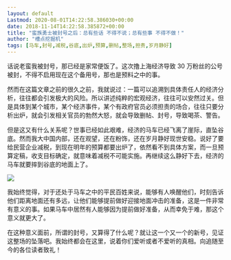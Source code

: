 ```yaml
---
layout: default
Lastmod: 2020-08-01T14:22:58.386030+00:00
date: 2018-11-14T14:22:58.385872+00:00
title: "蛮族勇士被封号之后：总有些话 不得不说；总有些事 不得不做！"
author: "槽点挖掘机"
tags: [马车,封号,减税,谷底,出炉,预算,删帖,整场,担责,岁月静好]
---
```


话说老蛮我被封号，那已经是家常便饭了。这次撸上海经济导致 30 万粉丝的公号被封，不得不启用现在这个备用号，那也是预料之中的事。

然而在这篇文章之前的很久之前，我就说过：一篇可以追溯到具体责任人的经济分析，往往都会引发极大的风险。所以讲述纯粹的宏观经济，往往可以安然过关。但是具体到某个城市，某个经济事件，某个有政府官员必须担责的场合，往往只要分析出炉，就会引发相关官员的勃然大怒，就会导致删帖、封号，导致喝茶、警告。

但是这又有什么关系呢？世事已经如此艰难，经济的马车已经飞离了崖际，直坠谷底。然而我大中国内部，还在观望，还在粉饰，还在岁月静好现世安稳。说好了要给民营企业减税，到现在明年的预算都要出炉了，依然看不到具体方案，而一旦预算定稿，收支目标确定，就意味着减税不可能实施。再继续这么静好下去，经济的马车就要摔到谷底的地面上了。

![](https://images.weserv.nl/?url=https%3A//m1.aboluowang.com/uploadfile/2018/1114/20181114030549117.jpg)

我始终觉得，对于还处于马车之中的平民百姓来说，能够有人唤醒他们，时刻告诉他们距离地面还有多远，让他们能够提前做好迎接地面冲击的准备，这是一件非常有意义的事。如果马车中居然有人能够因为提前做好准备，从而幸免于难，那这个意义就更大了。

在这种意义面前，所谓的封号，又算得了什么呢？就让这一个又一个的新号，见证这整场的坠落吧。我始终都会在这里，说着你们爱听或者不爱听的真相。向追随至今的各位读者致礼！
